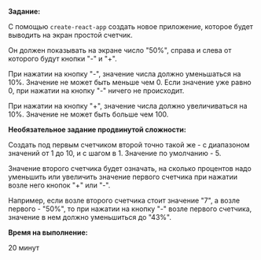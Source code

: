 **Задание:**

С помощью `create-react-app` создать новое приложение, которое будет выводить на экран простой счетчик.

Он должен показывать на экране число "50%", справа и слева от которого будут кнопки "-" и "+".

При нажатии на кнопку "-", значение числа должно уменьшаться на 10%. Значение не может быть меньше чем 0. Если значение уже равно 0, при нажатии на кнопку "-" ничего не происходит.

При нажатии на кнопку "+", значение числа должно увеличиваться на 10%. Значение не может быть больше чем 100.

**Необязательное задание продвинутой сложности:**

Создать под первым счетчиком второй точно такой же - с диапазоном значений от 1 до 10, и с шагом в 1. Значение по умолчанию - 5.
 
Значение второго счетчика будет означать, на сколько процентов надо уменьшить или увеличить значение первого счетчика при нажатии возле него кнопок "+" или "-".

Например, если возле второго счетчика стоит значение "7", а возле первого - "50%", то при нажатии на кнопку "-" возле первого счетчика, значение в нем должно уменьшиться до "43%".

**Время на выполнение:**

20 минут
